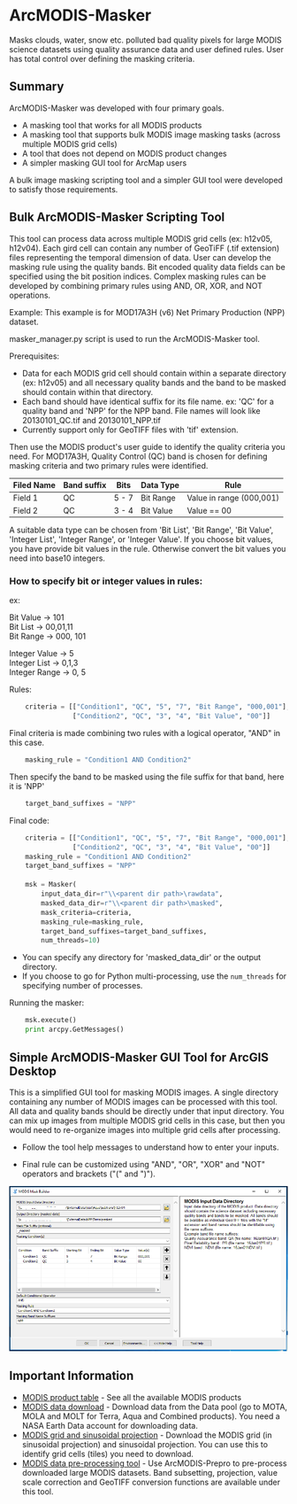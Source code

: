 # ArcMODIS-Masker
Masks clouds, water, snow etc. polluted bad quality pixels for large MODIS science datasets using quality assurance data and user defined rules. User has total control over defining the masking criteria.

## Summary
ArcMODIS-Masker was developed with four primary goals.
* A masking tool that works for all MODIS products
* A masking tool that supports bulk MODIS image masking tasks (across multiple MODIS grid cells)
* A tool that does not depend on MODIS product changes
* A simpler masking GUI tool for ArcMap users

A bulk image masking scripting tool and a simpler GUI tool were developed to satisfy those requirements.

## Bulk ArcMODIS-Masker Scripting Tool

This tool can process data across multiple MODIS grid cells (ex: h12v05, h12v04). Each gird cell can contain any number of GeoTiFF (.tif extension) files representing the temporal dimension of data. User can develop the masking rule using the quality bands. Bit encoded quality data fields can be specified using the bit position indices. Complex masking rules can be developed by combining primary rules using AND, OR, XOR, and NOT operations.

Example: This example is for MOD17A3H (v6) Net Primary Production (NPP) dataset.

masker_manager.py script is used to run the ArcMODIS-Masker tool.

Prerequisites:

* Data for each MODIS grid cell should contain within a separate directory (ex: h12v05) and all necessary quality bands and the band to be masked should contain within that directory.
* Each band should have identical suffix for its file name.
  ex: 'QC' for a quality band and 'NPP' for the NPP band. File names will look like 20130101_QC.tif and 20130101_NPP.tif
* Currently support only for GeoTIFF files with 'tif' extension.

Then use the MODIS product's user guide to identify the quality criteria you need. For MOD17A3H, Quality Control (QC) band is chosen for defining masking criteria and two primary rules were identified.

| Filed Name  | Band suffix | Bits | Data Type |Rule |
| ------------- | ------------- |------------- |------------- |------------- |
| Field 1  | QC  | 5 - 7  |Bit Range  |Value in range (000,001)  |
| Field 2  | QC  | 3 - 4  |Bit Value  |Value == 00 |

A suitable data type can be chosen from 'Bit List', 'Bit Range', 'Bit Value', 'Integer List', 'Integer Range', or 'Integer Value'. If you choose bit values, you have provide bit values in the rule. Otherwise convert the bit values you need into base10 integers.

### How to specify bit or integer values in rules:
ex: 

Bit Value -> 101<br/>
Bit List -> 00,01,11<br/>
Bit Range -> 000, 101

Integer Value -> 5<br/>
Integer List -> 0,1,3<br/>
Integer Range -> 0, 5

Rules:

```Python
    criteria = [["Condition1", "QC", "5", "7", "Bit Range", "000,001"],
                ["Condition2", "QC", "3", "4", "Bit Value", "00"]]
```

Final criteria is made combining two rules with a logical operator, "AND" in this case.

```Python
    masking_rule = "Condition1 AND Condition2"
```

Then specify the band to be masked using the file suffix for that band, here it is 'NPP'

```Python
    target_band_suffixes = "NPP"
```

Final code:

```Python
    criteria = [["Condition1", "QC", "5", "7", "Bit Range", "000,001"],
                ["Condition2", "QC", "3", "4", "Bit Value", "00"]]
    masking_rule = "Condition1 AND Condition2"
    target_band_suffixes = "NPP"
    
    msk = Masker(       
        input_data_dir=r"\\<parent dir path>\rawdata",
        masked_data_dir=r"\\<parent dir path>\masked",
        mask_criteria=criteria,
        masking_rule=masking_rule,
        target_band_suffixes=target_band_suffixes,
        num_threads=10)
```

* You can specify any directory for 'masked_data_dir' or the output directory.
* If you choose to go for Python multi-processing, use the `num_threads` for specifying number of processes.

Running the masker:

```Python
    msk.execute()
    print arcpy.GetMessages()
```


## Simple ArcMODIS-Masker GUI Tool for ArcGIS Desktop

This is a simplified GUI tool for masking MODIS images. A single directory containing any number of MODIS images can be processed with this tool. All data and quality bands should be directly under that input directory. You can mix up images from multiple MODIS grid cells in this case, but then you would need to re-organize images into multiple grid cells after processing.

* Follow the tool help messages to understand how to enter your inputs.

* Final rule can be customized using "AND", "OR", "XOR" and "NOT" operators and brackets ("(" and ")").


![Alt text](MaskBuilder_screen1.PNG?raw=true "ArcMODIS Masker Tool")

## Important Information
* [MODIS product table](https://lpdaac.usgs.gov/dataset_discovery/modis/modis_products_table) - See all the available MODIS products
* [MODIS data download](https://e4ftl01.cr.usgs.gov/) - Download data from the Data pool (go to MOTA, MOLA and MOLT for Terra, Aqua and Combined products). You need a NASA Earth Data account for downloading data.
* [MODIS grid and sinusoidal projection](modis_grid.zip) - Download the MODIS grid (in sinusoidal projection) and sinusoidal projection. You can use this to identify grid cells (tiles) you need to download.
* [MODIS data pre-processing tool](https://github.com/udayaj/ArcMODIS-Prepro) - Use ArcMODIS-Prepro to pre-process downloaded large MODIS datasets. Band subsetting, projection, value scale correction and GeoTIFF conversion functions are available under this tool.
